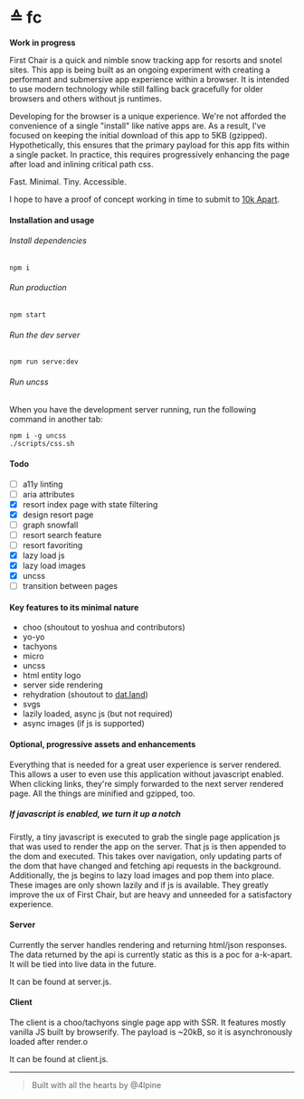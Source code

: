 # ≙ fc

__Work in progress__

First Chair is a quick and nimble snow tracking app for resorts and snotel sites.
This app is being built as an ongoing experiment with creating a performant and submersive app experience within a browser.
It is intended to use modern technology while still falling back gracefully for older browsers and others without js runtimes.

Developing for the browser is a unique experience. We're not afforded the convenience of a single "install" like native apps are.
As a result, I've focused on keeping the initial download of this app to 5KB (gzipped).
Hypothetically, this ensures that the primary payload for this app fits within a single packet.
In practice, this requires progressively enhancing the page after load and inlining critical path css.

Fast. Minimal. Tiny. Accessible.

I hope to have a proof of concept working in time to submit to [10k Apart](https://a-k-apart.com/).

#### Installation and usage

###### Install dependencies

```
npm i
```

###### Run production

```
npm start
```

###### Run the dev server

```
npm run serve:dev
```

###### Run uncss

When you have the development server running, run the following command in another tab:

```
npm i -g uncss
./scripts/css.sh
```

#### Todo

- [ ] a11y linting
- [ ] aria attributes
- [X] resort index page with state filtering
- [X] design resort page
- [ ] graph snowfall
- [ ] resort search feature
- [ ] resort favoriting
- [X] lazy load js
- [X] lazy load images
- [X] uncss
- [ ] transition between pages

#### Key features to its minimal nature

- choo (shoutout to yoshua and contributors)
- yo-yo
- tachyons
- micro
- uncss
- html entity logo
- server side rendering
- rehydration (shoutout to [dat.land](https://github.com/datproject/dat.land/blob/master/client/js/models/app-rehydrator.js))
- svgs
- lazily loaded, async js (but not required)
- async images (if js is supported)

#### Optional, progressive assets and enhancements

Everything that is needed for a great user experience is server rendered.
This allows a user to even use this application without javascript enabled.
When clicking links, they're simply forwarded to the next server rendered page.
All the things are minified and gzipped, too.

##### If javascript _is_ enabled, we turn it up a notch

Firstly, a tiny javascript is executed to grab the single page application js that was used to render the app on the server.
That js is then appended to the dom and executed.
This takes over navigation, only updating parts of the dom that have changed and fetching api requests in the background.
Additionally, the js begins to lazy load images and pop them into place.
These images are only shown lazily and if js is available.
They greatly improve the ux of First Chair, but are heavy and unneeded for a satisfactory experience.

#### Server

Currently the server handles rendering and returning html/json responses.
The data returned by the api is currently static as this is a poc for a-k-apart.
It will be tied into live data in the future.

It can be found at server.js.

#### Client

The client is a choo/tachyons single page app with SSR.
It features mostly vanilla JS built by browserify.
The payload is ~20kB, so it is asynchronously loaded after render.o

It can be found at client.js.

***

> Built with all the hearts by @4lpine
